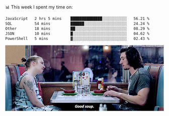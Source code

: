 📊 This week I spent my time on:
<!--START_SECTION:waka-->
```text
JavaScript   2 hrs 5 mins    ██████████████░░░░░░░░░░░   56.21 % 
SQL          54 mins         ██████░░░░░░░░░░░░░░░░░░░   24.24 % 
Other        18 mins         ██░░░░░░░░░░░░░░░░░░░░░░░   08.29 % 
JSON         10 mins         █░░░░░░░░░░░░░░░░░░░░░░░░   04.62 % 
PowerShell   5 mins          ▓░░░░░░░░░░░░░░░░░░░░░░░░   02.43 % 
```
<!--END_SECTION:waka-->


![](goodSoup.gif)
